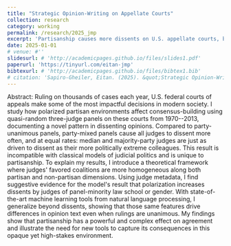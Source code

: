 ```yaml
---
title: "Strategic Opinion-Writing on Appellate Courts"
collection: research
category: working
permalink: /research/2025_jmp
excerpt: 'Partisanship causes more dissents on U.S. appellate courts, but those dissents do not always follow partisan lines.'
date: 2025-01-01
# venue: #''
slidesurl: # 'http://academicpages.github.io/files/slides1.pdf'
paperurl: 'https://tinyurl.com/eitan-jmp'
bibtexurl: # 'http://academicpages.github.io/files/bibtex1.bib'
# citation: 'Sapiro-Gheiler, Eitan. (2025). &quot;Strategic Opinion-Writing on Appellate Courts.&quot; <i>Working paper</i>.'
---
```


Abstract: Ruling on thousands of cases each year, U.S. federal courts of appeals make some of the most impactful decisions in modern society. I study how polarized partisan environments affect consensus-building using quasi-random three-judge panels on these courts from 1970--2013, documenting a novel pattern in dissenting opinions. Compared to party-unanimous panels, party-mixed panels cause all judges to dissent more often, and at equal rates: median and majority-party judges are just as driven to dissent as their more politically extreme colleagues. This result is incompatible with classical models of judicial politics and is unique to partisanship. To explain my results, I introduce a theoretical framework where judges' favored coalitions are more homogeneous along both partisan and non-partisan dimensions. Using judge metadata, I find suggestive evidence for the model's result that polarization increases dissents by judges of panel-minority law school or gender. With state-of-the-art machine learning tools from natural language processing, I generalize beyond dissents, showing that those same features drive differences in opinion text even when rulings are unanimous. My findings show that partisanship has a powerful and complex effect on agreement and illustrate the need for new tools to capture its consequences in this opaque yet high-stakes environment.
